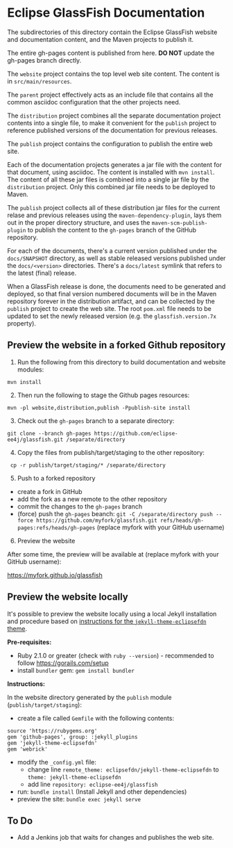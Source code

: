 # Eclipse GlassFish Documentation

The subdirectories of this directory contain the Eclipse GlassFish
website and documentation content, and the Maven projects to publish it.

The entire gh-pages content is published from here.
**DO NOT** update the gh-pages branch directly.

The `website` project contains the top level web site content.
The content is in `src/main/resources`.

The `parent` project effectively acts as an include file that contains
all the common asciidoc configuration that the other projects need.

The `distribution` project combines all the separate documentation
project contents into a single file, to make it convenient for
the `publish` project to reference published versions of the
documentation for previous releases.

The `publish` project contains the configuration to publish the
entire web site.

Each of the documentation projects generates a jar file with the
content for that document, using asciidoc.
The content is installed with `mvn install`.
The content of all these jar files is combined into a single jar
file by the `distribution` project.
Only this combined jar file needs to be deployed to Maven.

The `publish` project collects all of these distribution jar files
for the current relase and previous releases  using the
`maven-dependency-plugin`, lays them out in the proper directory
structure, and uses the `maven-scm-publish-plugin` to publish
the content to the `gh-pages` branch of the GitHub repository.

For each of the documents, there's a current version published under
the `docs/SNAPSHOT` directory, as well as stable released versions
published under the `docs/<version>` directories.
There's a `docs/latest` symlink that refers to the latest (final) release.

When a GlassFish release is done, the documents need to be generated
and deployed, so that final version numbered documents will be in the
Maven repository forever in the distribution artifact, and can be
collected by the `publish` project to create the web site.
The root `pom.xml` file needs to be updated to set the newly released
version (e.g. the `glassfish.version.7x` property).

## Preview the website in a forked Github repository

1. Run the following from this directory to build documentation and website modules:

```
mvn install
```

2. Then run the following to stage the Github pages resources:

```
mvn -pl website,distribution,publish -Ppublish-site install
```

3. Check out the `gh-pages` branch to a separate directory:

```
git clone --branch gh-pages https://github.com/eclipse-ee4j/glassfish.git /separate/directory
```

4. Copy the files from publish/target/staging to the other repository:

```
 cp -r publish/target/staging/* /separate/directory
```

5. Push to a forked repository

* create a fork in GitHub
* add the fork as a new remote to the other repository
* commit the changes to the `gh-pages` branch
* (force) push the `gh-pages` beanch: `git -C /separate/directory push --force https://github.com/myfork/glassfish.git refs/heads/gh-pages:refs/heads/gh-pages` (replace myfork with your GitHub username)

6. Preview the website

After some time, the preview will be available at (replace myfork with your GitHub username):

https://myfork.github.io/glassfish

## Preview the website locally

It's possible to preview the website locally using a local Jekyll installation and procedure based on [instructions for the `jekyll-theme-eclipsefdn` theme](https://github.com/EclipseFdn/jekyll-theme-eclipsefdn#running-the-site-locally).

**Pre-requisites:**

* Ruby 2.1.0 or greater (check with `ruby --version`) - recommended to follow https://gorails.com/setup
* install `bundler` gem: `gem install bundler`

**Instructions:**

In the website directory generated by the `publish` module (`publish/target/staging`):

* create a file called `Gemfile` with the following contents:
```
source 'https://rubygems.org'
gem 'github-pages', group: :jekyll_plugins
gem 'jekyll-theme-eclipsefdn'
gem 'webrick'
```
* modify the `_config.yml` file:
  * change line `remote_theme: eclipsefdn/jekyll-theme-eclipsefdn` to `theme: jekyll-theme-eclipsefdn`
  * add line `repository: eclipse-ee4j/glassfish`
* run: `bundle install` (Install Jekyll and other dependencies)
* preview the site: `bundle exec jekyll serve`




## To Do

* Add a Jenkins job that waits for changes and publishes the web site.
